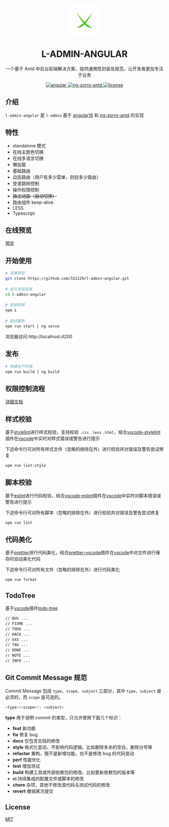 <p align="center">
  <a href="https://lb1129.github.io/l-admin-angular/">
    <img width="100" src="https://github.com/lb1129/l-admin-angular/blob/master/src/assets/image/logo.svg">
  </a>
</p>

<h1 align="center">L-ADMIN-ANGULAR</h1>

<p align="center">一个基于 Antd 中后台前端解决方案，提供通用性封装及规范，让开发者更加专注于业务</p>

<p align="center">
  <a href="https://github.com/angular/angular">
    <img src="https://img.shields.io/badge/angular-16.1.0-brightgreen.svg" alt="angular">
  </a>
  <a href="https://github.com/NG-ZORRO/ng-zorro-antd">
    <img src="https://img.shields.io/badge/zorro-16.0.0-brightgreen.svg" alt="ng-zorro-antd">
  </a>
  <a href="https://github.com/lb1129/l-admin-angular/blob/master/LICENSE">
    <img src="https://img.shields.io/github/license/mashape/apistatus.svg" alt="license">
  </a>
</p>

## 介绍

`l-admin-angular` 是 `l-admin` 基于 [angular16](https://github.com/angular/angular) 和 [ng-zorro-antd](https://github.com/NG-ZORRO/ng-zorro-antd) 的实现

## 特性

- standalone 模式
- 在线主题色切换
- 在线多语言切换
- 懒加载
- 基础路由
- 动态路由（用户有多少菜单，则挂多少路由）
- 登录跳转控制
- 操作权限控制
- ~~路由动画（自动切换）~~
- 路由组件 keep-alive
- LESS
- Typescript

## 在线预览

[预览](https://lb1129.github.io/l-admin-angular/)

## 开始使用

```sh
# 克隆项目
git clone https://github.com/lb1129/l-admin-angular.git

# 进入项目目录
cd l-admin-angular

# 安装依赖
npm i

# 启动服务
npm run start | ng serve
```

浏览器访问 http://localhost:4200

## 发布

```sh
# 构建生产环境
npm run build | ng build
```

## 权限控制流程

[详细文档](./PermissionFlow.md)

## 样式校验

基于[stylelint](https://stylelint.io/)进行样式校验，支持校验 `.css` `.less` `.html`，结合[vscode-stylelint](https://marketplace.visualstudio.com/items?itemName=stylelint.vscode-stylelint)插件在[vscode](https://code.visualstudio.com/)中实时对样式错误或警告进行提示

下述命令行可对所有样式文件（忽略的排除在外）进行校验并对错误及警告尝试修复

```sh
npm run lint:style
```

## 脚本校验

基于[eslint](https://eslint.org/)进行代码校验，结合[vscode-eslint](https://marketplace.visualstudio.com/items?itemName=dbaeumer.vscode-eslint)插件在[vscode](https://code.visualstudio.com/)中实时对脚本错误或警告进行提示

下述命令行可对所有脚本（忽略的排除在外）进行校验并对错误及警告尝试修复

```sh
npm run lint
```

## 代码美化

基于[prettier](https://prettier.io/)进行代码美化，结合[prettier-vscode](https://marketplace.visualstudio.com/items?itemName=esbenp.prettier-vscode)插件在[vscode](https://code.visualstudio.com/)中对文件进行保存时自动美化代码

下述命令行可对所有文件（忽略的排除在外）进行代码美化

```sh
npm run format
```

## TodoTree

基于[vscode](https://code.visualstudio.com/)插件[todo-tree](https://marketplace.visualstudio.com/items?itemName=Gruntfuggly.todo-tree)

```sh
// BUG ...
// FIXME ...
// TODO ...
// HACK ...
// XXX ...
// TAG ...
// DONE ...
// NOTE ...
// INFO ...
```

## Git Commit Message 规范

Commit Message 包括 `type`、`scope`、`subject` 三部分，其中 `type`、`subject` 是必须的，而 `scope` 是可选的。

```sh
<type>(<scope>): <subject>
```

**type** 用于说明 commit 的类型，只允许使用下面几个标识：

- **feat** 新功能
- **fix** 修复 bug
- **docs** 仅包含文档的修改
- **style** 格式化变动，不影响代码逻辑。比如删除多余的空白，删除分号等
- **refactor** 重构，既不是新增功能，也不是修改 bug 的代码变动
- **perf** 性能优化
- **test** 增加测试
- **build** 构建工具或外部依赖包的修改，比如更新依赖包的版本等
- **ci** 持续集成的配置文件或脚本的修改
- **chore** 杂项，其他不修改源代码与测试代码的修改
- **revert** 撤销某次提交

## License

[MIT](https://github.com/lb1129/l-admin-angular/blob/master/LICENSE)
